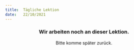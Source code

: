 ```yaml
---
title:  Tägliche Lektion
date:   22/10/2021
---
```


### <center>Wir arbeiten noch an dieser Lektion.</center>
<center>Bitte komme später zurück.</center>